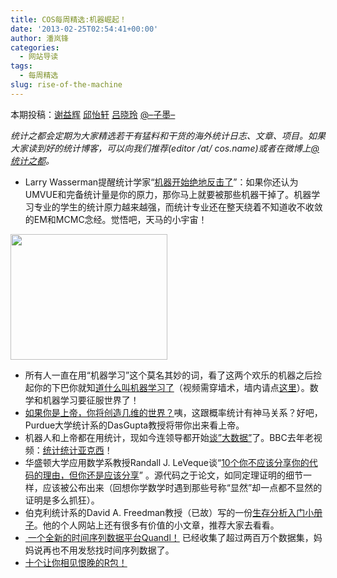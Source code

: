 ```yaml
---
title: COS每周精选:机器崛起！
date: '2013-02-25T02:54:41+00:00'
author: 潘岚锋
categories:
  - 网站导读
tags:
  - 每周精选
slug: rise-of-the-machine
---
```


本期投稿：[谢益辉](http://yihui.name/) [邱怡轩](http://statr.me/) <a href="http://stat.ruc.edu.cn/a/jiaoxuetuandui/jiaoyanshi/2011/0219/128.html" target="_blank">吕晓玲</a> [@&#8211;子墨&#8211;](http://weibo.com/weizhangzimo)

_统计之都会定期为大家精选若干有猛料和干货的海外统计日志、文章、项目。如果大家读到好的统计博客，可以向我们推荐(editor /at/ cos.name)或者在微博上[@统计之都](http://weibo.com/cosname?topnav=1&wvr=5&topsug=1)。_

  * Larry Wasserman提醒统计学家“[机器开始绝地反击了](http://www.stat.cmu.edu/~larry/Wasserman.pdf)”：如果你还认为UMVUE和完备统计量是你的原力，<wbr />那你马上就要被那些机器干掉了。<wbr />机器学习专业的学生的统计原力越来越强，<wbr />而统计专业还在整天绕着不知道收不收敛的EM和MCMC念经。<wbr />觉悟吧，天马的小宇宙！

<img class="aligncenter" style="text-align: center;" alt="" src="http://normaldeviate.files.wordpress.com/2013/02/terminator.png?w=251&h=201" width="251" height="201" />

  * 所有人一直在用“机器学习”这个莫名其妙的词，<wbr />看了这两个欢乐的机器之后捡起你的下巴你就知[道什么叫机器学习了](http://robohub.org/video-throwing-and-catching-an-inverted-pendulum-with-quadrocopters/)<wbr />（视频需穿墙术，墙内请点<a href="http://v.youku.com/v_show/id_XNTE4NDc0NzY0.html" target="_blank">这里</a>）。数学和机器学习要征服世界了！
  * [如果你是上帝，你将创造几维的世界？](http://www.stat.purdue.edu/~dasgupta/fourDspace.pdf)咦，<wbr />这跟概率统计有神马关系？好吧，<wbr />Purdue大学统计系的DasGupta教授将带你出来看上帝<wbr />。
  * 机器人和上帝都在用统计，现如今连领导都开始[谈&#8221;大数据&#8221;](http://2012.chinajx.com.cn/html/report/72796-1.htm?reportpos=2)了。BBC去年老视频：[统计统计亚克西](http://www.gapminder.org/videos/the-joy-of-stats/)！
  * 华盛顿大学应用数学系教授Randall J. LeVeque谈“[10个你不应该分享你的代码的理由，<wbr />但你还是应该分享](http://faculty.washington.edu/rjl/pubs/topten/topten.pdf)” 。源代码之于论文，如同定理证明的细节一样，应该被公布出来（<wbr />回想你学数学时遇到那些号称“显然”<wbr />却一点都不显然的证明是多么抓狂）。
  * 伯克利统计系的David A. Freedman教授（已故）写的一份[生存分析入门小册子](http://www.stat.berkeley.edu/~census/survival.pdf)。他的个人网站上还有很多有价值的小文章，推荐大家去看看。
  * [ 一个全新的时间序列数据平台Quandl！](http://www.quandl.com/) 已经收集了超过两百万个数据集，<wbr />妈妈说再也不用发愁找时间序列数据了。
  * [十个让你相见恨晚的R包！](http://blog.yhathq.com/posts/10-R-packages-I-wish-I-knew-about-earlier.html)

&nbsp;
